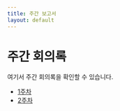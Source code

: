 ```yaml
---
title: 주간 보고서
layout: default
---
```


# 주간 회의록

여기서 주간 회의록을 확인할 수 있습니다.

- [1주차](week-1/)
- [2주차](week-2/)
